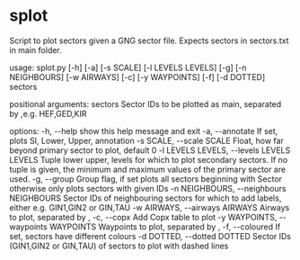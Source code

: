 # splot
Script to plot sectors given a GNG sector file. Expects sectors in sectors.txt in main folder.

usage: splot.py [-h] [-a] [-s SCALE] [-l LEVELS LEVELS] [-g] [-n NEIGHBOURS] [-w AIRWAYS] [-c] [-y WAYPOINTS] [-f]
                [-d DOTTED]
                sectors

positional arguments:
  sectors               Sector IDs to be plotted as main, separated by ,e.g. HEF,GED,KIR

options:
  -h, --help            show this help message and exit
  -a, --annotate        If set, plots SI, Lower, Upper, annotation
  -s SCALE, --scale SCALE
                        Float, how far beyond primary sector to plot, default 0
  -l LEVELS LEVELS, --levels LEVELS LEVELS
                        Tuple lower upper, levels for which to plot secondary sectors. If no tuple is given, the
                        minimum and maximum values of the primary sector are used.
  -g, --group           Group flag, if set plots all sectors beginning with Sector otherwise only plots sectors with
                        given IDs
  -n NEIGHBOURS, --neighbours NEIGHBOURS
                        Sector IDs of neighbouring sectors for which to add labels, either e.g. GIN1,GIN2 or GIN,TAU
  -w AIRWAYS, --airways AIRWAYS
                        Airways to plot, separated by ,
  -c, --copx            Add Copx table to plot
  -y WAYPOINTS, --waypoints WAYPOINTS
                        Waypoints to plot, separated by ,
  -f, --coloured        If set, sectors have different colours
  -d DOTTED, --dotted DOTTED
                        Sector IDs (GIN1,GIN2 or GIN,TAU) of sectors to plot with dashed lines
